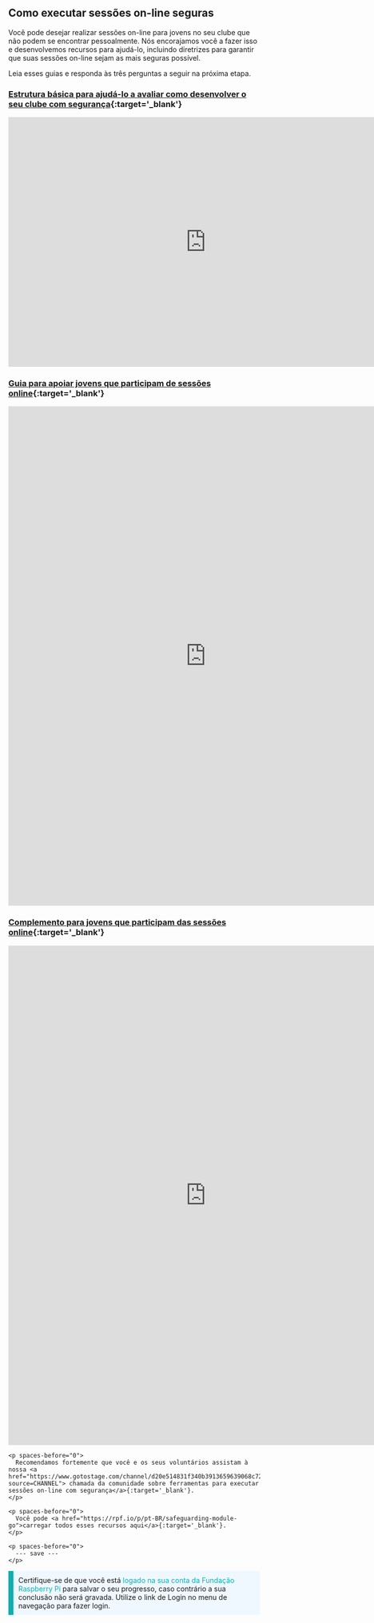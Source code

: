 ## Como executar sessões on-line seguras

Você pode desejar realizar sessões on-line para jovens no seu clube que não podem se encontrar pessoalmente. Nós encorajamos você a fazer isso e desenvolvemos recursos para ajudá-lo, incluindo diretrizes para garantir que suas sessões on-line sejam as mais seguras possível.

Leia esses guias e responda às três perguntas a seguir na próxima etapa.

### [Estrutura básica para ajudá-lo a avaliar como desenvolver o seu clube com segurança](images/Code_Club_and_CoderDojo_CV_Framework.pdf){:target='_blank'}

<embed src="https://static.raspberrypi.org/files/clubs/Code_Club_and_CoderDojo_CV_Framework.pdf" width="790" height="500" 
 type="application/pdf">
  </p>

<h3 spaces-before="0">
  <a href="images/Code_Club_and_CoderDojo_Parent_Guide_Supporting_Online_Coding_Session.pdf">Guia para apoiar jovens que participam de sessões online</a>{:target='_blank'}
</h3>

<p spaces-before="0">

<embed src="https://static.raspberrypi.org/files/clubs/Code_Club_and_CoderDojo_Parent_Guide_Supporting_Online_Coding_Session.pdf" width="790" height="1000" 
 type="application/pdf">
    </p>

<h3 spaces-before="0">
  <a href="images/CoderDojo_Code_Club_Online_Code_of_Behaviour_A4_DIGITAL.pdf">Complemento para jovens que participam das sessões online</a>{:target='_blank'}
</h3>

<p spaces-before="0">

<embed src="https://static.raspberrypi.org/files/clubs/CoderDojo_Code_Club_Online_Code_of_Behaviour_A4_DIGITAL.pdf" width="790" height="1000" 
 type="application/pdf">
    </p> 
    
    <p spaces-before="0">
      Recomendamos fortemente que você e os seus voluntários assistam à nossa <a href="https://www.gotostage.com/channel/d20e514831f340b3913659639068c724/recording/92bd90b755964f49b87bfd99f9624435/watch?source=CHANNEL"> chamada da comunidade sobre ferramentas para executar sessões on-line com segurança</a>{:target='_blank'}.
    </p>
    
    <p spaces-before="0">
      Você pode <a href="https://rpf.io/p/pt-BR/safeguarding-module-go">carregar todos esses recursos aqui</a>{:target='_blank'}.
    </p>
    
    <p spaces-before="0">
      --- save ---
    </p>

<p style="border-left: solid; border-width:10px; border-color: #0faeb0; background-color: aliceblue; padding: 10px;">
Certifique-se de que você está <span style="color: #0faeb0">logado na sua conta da Fundação Raspberry Pi </span> para salvar o seu progresso, caso contrário a sua conclusão não será gravada. Utilize o link de Login no menu de navegação para fazer login.
</p>
